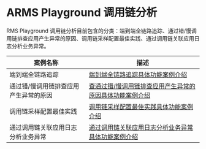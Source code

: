 # ARMS Playground 调用链分析 

RMS Playground 调用链分析目前包含的分类：端到端全链路追踪、通过错/慢调用链排查应用产生异常的原因、调用链采样配置最佳实践、通过调用链关联应用日志分析业务异常。

| 案例名称 | 描述 |
| -- | -- |
| 端到端全链路追踪     | [端到端全链路追踪具体功能案例介绍](./Endtoend.md)|
|通过错/慢调用链排查应用产生异常的原因  | [查通过错/慢调用链排查应用产生异常的原因具体功能案例介绍](.callException.md)|
| 调用链采样配置最佳实践| [调用链采样配置最佳实践具体功能案例介绍](./bestPractices.md)|
| 通过调用链关联应用日志分析业务异常 | [通过调用链关联应用日志分析业务异常具体功能案例介绍](./AssociationAnomaly.md)|